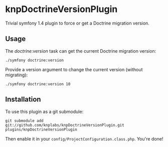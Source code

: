 # knpDoctrineVersionPlugin

Trivial symfony 1.4 plugin to force or get a Doctrine migration version.

## Usage

The *doctrine:version* task can get the current Doctrine migration version:

    ./symfony doctrine:version

Provide a version argument to change the current version (without migrating):

    ./symfony doctrine:version 10

## Installation

To use this plugin as a git submodule:

    git submodule add git://github.com/knplabs/knpDoctrineVersionPlugin.git plugins/knpDoctrineVersionPlugin

Then enable it in your `config/ProjectConfiguration.class.php`. You're done!